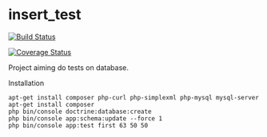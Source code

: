 insert_test
===========

[![Build Status](https://travis-ci.org/gustawdaniel/test_inserts_performance.svg?branch=master)](https://travis-ci.org/gustawdaniel/test_inserts_performance)

[![Coverage Status](https://coveralls.io/repos/github/gustawdaniel/test_inserts_performance/badge.svg?branch=master)](https://coveralls.io/github/gustawdaniel/test_inserts_performance?branch=master)

Project aiming do tests on database.


Installation

    apt-get install composer php-curl php-simplexml php-mysql mysql-server
    apt-get install composer
    php bin/console doctrine:database:create
    php bin/console app:schema:update --force 1
    php bin/console app:test first 63 50 50